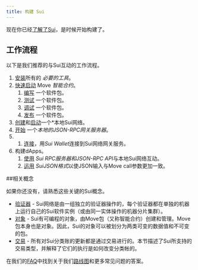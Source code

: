 ```yaml
---
title: 构建 Sui
---
```


现在你已经[了解了Sui](./learn/index.md)，是时候开始构建了。

## 工作流程

以下是我们推荐的与Sui互动的工作流程。

1. [安装](../install_sui.md)所有的 *必要的工具*。
1. [快速启动](../write_contract_by_move.md) Move *智能合约*。
   1. [编写](./build/move.md#writing-a-package) 一个软件包。
   1. [测试](../build/move.md#testing-a-package) 一个软件包。
   1. [调试](../build/move.md#debugging-a-package) 一个软件包。
   1. [发布](../build/move.md#publishing-a-package) 一个软件包。
1. [创建](.../build/wallet.md#genesis)和[启动](.../build/wallet.md#starting-the-network)一个*本地Sui网络。
1. [开始](./build/json-rpc.md#start-local-rpc-server) 一个*本地的JSON-RPC网关服务器*。
1. 1. [连接](.../build/wallet.md#rpc-gateway)，用*Sui Wallet*连接到Sui网络网关服务。
1. 构建dApps。
   1. [使用](./build/json-rpc.md) *Sui RPC服务器和JSON-RPC API*与本地Sui网络互动。
   1. [运用](./build/sui-json.md) *SuiJSON格式*以使JSON输入与Move call参数更加一致。


##相关概念

如果你还没有，请熟悉这些关键的Sui概念。

* [验证器](.../learn/architecture/validators.md) - Sui网络是由一组独立的验证器操作的，每个验证器都在单独的机器上运行自己的Sui软件实例（或由同一实体操作的机器分片集群）。
* [对象](.../build/objects.md) - Sui有可编程的对象，由Move包（又称智能合约）创建和管理。Move包本身也是对象。因此，Sui的对象可以被划分为两类可变的数据值和不可变的包。
* [交易](.../build/transactions.md) - 所有对Sui分类账的更新都是通过交易进行的。本节描述了Sui所支持的交易类型，并解释了它们的执行是如何改变分类帐的。

在我们的[FAQ](.../contribute/faq.md)中找到关于我们[路线图](https://github.com/MystenLabs/sui/blob/main/ROADMAP.md)和更多常见问题的答案。
